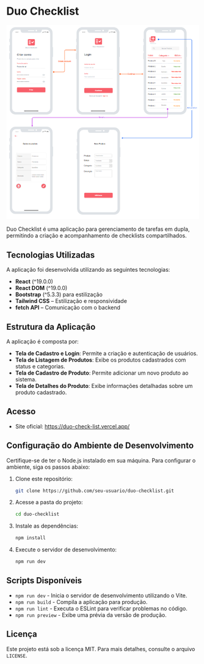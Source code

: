 # Duo Checklist

<img src="./duoCheckList/src/assets/print.PNG"/>

Duo Checklist é uma aplicação para gerenciamento de tarefas em dupla, permitindo a criação e acompanhamento de checklists compartilhados.

## Tecnologias Utilizadas

A aplicação foi desenvolvida utilizando as seguintes tecnologias:

- **React** (^19.0.0)
- **React DOM** (^19.0.0)
- **Bootstrap** (^5.3.3) para estilização
- **Tailwind CSS** – Estilização e responsividade
- **fetch API** – Comunicação com o backend



## Estrutura da Aplicação

A aplicação é composta por:

- **Tela de Cadastro e Login**: Permite a criação e autenticação de usuários.
- **Tela de Listagem de Produtos**: Exibe os produtos cadastrados com status e categorias.
- **Tela de Cadastro de Produto**: Permite adicionar um novo produto ao sistema.
- **Tela de Detalhes do Produto**: Exibe informações detalhadas sobre um produto cadastrado.


## Acesso

- Site oficial: https://duo-check-list.vercel.app/

## Configuração do Ambiente de Desenvolvimento

Certifique-se de ter o Node.js instalado em sua máquina. Para configurar o ambiente, siga os passos abaixo:

1. Clone este repositório:
   ```sh
   git clone https://github.com/seu-usuario/duo-checklist.git
   ```

2. Acesse a pasta do projeto:
   ```sh
   cd duo-checklist
   ```

3. Instale as dependências:
   ```sh
   npm install
   ```

4. Execute o servidor de desenvolvimento:
   ```sh
   npm run dev
   ```

## Scripts Disponíveis

- `npm run dev` - Inicia o servidor de desenvolvimento utilizando o Vite.
- `npm run build` - Compila a aplicação para produção.
- `npm run lint` - Executa o ESLint para verificar problemas no código.
- `npm run preview` - Exibe uma prévia da versão de produção.

## Licença

Este projeto está sob a licença MIT. Para mais detalhes, consulte o arquivo `LICENSE`.

